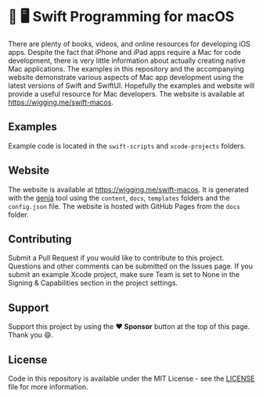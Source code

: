 # 🍎 🖥 Swift Programming for macOS

There are plenty of books, videos, and online resources for developing iOS apps. Despite the fact that iPhone and iPad apps require a Mac for code development, there is very little information about actually creating native Mac applications. The examples in this repository and the accompanying website demonstrate various aspects of Mac app development using the latest versions of Swift and SwiftUI. Hopefully the examples and website will provide a useful resource for Mac developers. The website is available at https://wigging.me/swift-macos.

## Examples

Example code is located in the `swift-scripts` and `xcode-projects` folders.

## Website

The website is available at https://wigging.me/swift-macos. It is generated with the [genja](https://github.com/wigging/genja) tool using the `content`, `docs`, `templates` folders and the `config.json` file. The website is hosted with GitHub Pages from the `docs` folder.

## Contributing

Submit a Pull Request if you would like to contribute to this project. Questions and other comments can be submitted on the Issues page. If you submit an example Xcode project, make sure Team is set to None in the Signing & Capabilities section in the project settings.

## Support

Support this project by using the **:heart: Sponsor** button at the top of this page. Thank you :smile:.

## License

Code in this repository is available under the MIT License - see the [LICENSE](LICENSE.md) file for more information.
